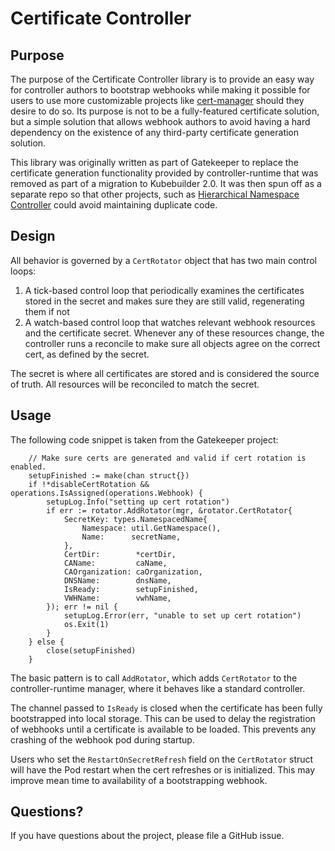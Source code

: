 # Certificate Controller

## Purpose

The purpose of the Certificate Controller library is to provide
an easy way for controller authors to bootstrap webhooks while
making it possible for users to use more customizable projects like
[cert-manager](https://cert-manager.io/docs/) should they desire
to do so. Its purpose is not to be a fully-featured certificate
solution, but a simple solution that allows webhook authors to avoid
having a hard dependency on the existence of any third-party
certificate generation solution.

This library was originally written as part of Gatekeeper to replace
the certificate generation functionality provided by controller-runtime
that was removed as part of a migration to Kubebuilder 2.0. It was then
spun off as a separate repo so that other projects, such as
[Hierarchical Namespace Controller](https://github.com/kubernetes-sigs/multi-tenancy/tree/master/incubator/hnc)
could avoid maintaining duplicate code.

## Design

All behavior is governed by a `CertRotator` object that has two
main control loops:

   1. A tick-based control loop that periodically examines the certificates stored
      in the secret and makes sure they are still valid, regenerating them if not
   2. A watch-based control loop that watches relevant webhook resources and the
      certificate secret. Whenever any of these resources change, the controller
      runs a reconcile to make sure all objects agree on the correct cert, as defined
      by the secret.

The secret is where all certificates are stored and is considered the source of truth.
All resources will be reconciled to match the secret.

## Usage

The following code snippet is taken from the Gatekeeper project:

```
	// Make sure certs are generated and valid if cert rotation is enabled.
	setupFinished := make(chan struct{})
	if !*disableCertRotation && operations.IsAssigned(operations.Webhook) {
		setupLog.Info("setting up cert rotation")
		if err := rotator.AddRotator(mgr, &rotator.CertRotator{
			SecretKey: types.NamespacedName{
				Namespace: util.GetNamespace(),
				Name:      secretName,
			},
			CertDir:        *certDir,
			CAName:         caName,
			CAOrganization: caOrganization,
			DNSName:        dnsName,
			IsReady:        setupFinished,
			VWHName:        vwhName,
		}); err != nil {
			setupLog.Error(err, "unable to set up cert rotation")
			os.Exit(1)
		}
	} else {
		close(setupFinished)
	}
```

The basic pattern is to call `AddRotator`, which adds `CertRotator`
to the controller-runtime manager, where it behaves like a standard controller.

The channel passed to `IsReady` is closed when the certificate has been
fully bootstrapped into local storage. This can be used to delay the
registration of webhooks until a certificate is available to be loaded. This
prevents any crashing of the webhook pod during startup.

Users who set the `RestartOnSecretRefresh` field on the `CertRotator` struct will have the Pod
restart when the cert refreshes or is initialized. This may improve mean
time to availability of a bootstrapping webhook.

## Questions?

If you have questions about the project, please file a GitHub issue.